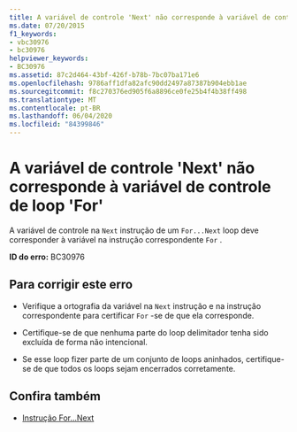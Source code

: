 ```yaml
---
title: A variável de controle 'Next' não corresponde à variável de controle de loop 'For'
ms.date: 07/20/2015
f1_keywords:
- vbc30976
- bc30976
helpviewer_keywords:
- BC30976
ms.assetid: 87c2d464-43bf-426f-b78b-7bc07ba171e6
ms.openlocfilehash: 9786aff1dfa82afc90dd2497a87387b904ebb1ae
ms.sourcegitcommit: f8c270376ed905f6a8896ce0fe25b4f4b38ff498
ms.translationtype: MT
ms.contentlocale: pt-BR
ms.lasthandoff: 06/04/2020
ms.locfileid: "84399846"
---
```

# <a name="next-control-variable-does-not-match-for-loop-control-variable"></a>A variável de controle 'Next' não corresponde à variável de controle de loop 'For'
A variável de controle na `Next` instrução de um `For...Next` loop deve corresponder à variável na instrução correspondente `For` .  
  
 **ID do erro:** BC30976  
  
## <a name="to-correct-this-error"></a>Para corrigir este erro  
  
- Verifique a ortografia da variável na `Next` instrução e na instrução correspondente para certificar `For` -se de que ela corresponde.  
  
- Certifique-se de que nenhuma parte do loop delimitador tenha sido excluída de forma não intencional.  
  
- Se esse loop fizer parte de um conjunto de loops aninhados, certifique-se de que todos os loops sejam encerrados corretamente.  
  
## <a name="see-also"></a>Confira também

- [Instrução For...Next](../language-reference/statements/for-next-statement.md)
